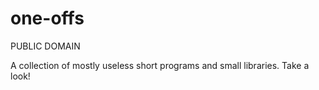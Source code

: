 # one-offs

PUBLIC DOMAIN

A collection of mostly useless short programs and small libraries. Take a look!
